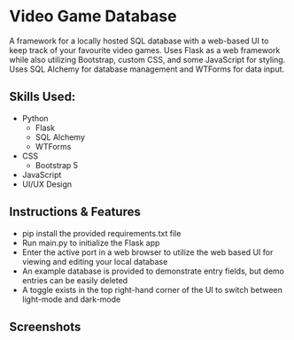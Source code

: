 # Video Game Database

A framework for a locally hosted SQL database with a web-based UI to keep track of your favourite video games. Uses Flask as a web framework while also utilizing Bootstrap, custom CSS, and some JavaScript for styling. Uses SQL Alchemy for database management and WTForms for data input.

## Skills Used:

-   Python
    -   Flask
    -   SQL Alchemy
    -   WTForms
-   CSS
    -   Bootstrap 5
-   JavaScript
-   UI/UX Design

## Instructions & Features

-   pip install the provided requirements.txt file
-   Run main.py to initialize the Flask app
-   Enter the active port in a web browser to utilize the web based UI for viewing and editing your local database
-   An example database is provided to demonstrate entry fields, but demo entries can be easily deleted
-   A toggle exists in the top right-hand corner of the UI to switch between light-mode and dark-mode

## Screenshots
